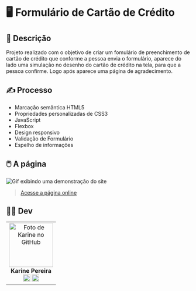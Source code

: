 # 🖥️ Formulário de Cartão de Crédito

## 📜 Descrição

Projeto realizado com o objetivo de criar um fomulário de preenchimento de cartão de crédito que conforme a pessoa envia o formulário, aparece do lado uma simulação no desenho do cartão de crédito na tela, para que a pessoa confirme. Logo após aparece uma página de agradecimento.

## ✍️ Processo

- Marcação semântica HTML5
- Propriedades personalizadas de CSS3
- JavaScript
- Flexbox
- Design responsivo
- Validação de Formulário
- Espelho de informações

## 🖱️ A página

<img src="src/img/mobile.gif" alt="Gif exibindo uma demonstração do site">

> <a href="https://devkarine.github.io/formulario-cartao-credito/" target= "_blank">Acesse a página online</a>

## 👩‍💻 Dev

<table align="center">
  <tr>
    <td align="center">
      <div>
        <img src="https://avatars.githubusercontent.com/u/114251625?v=4" width="120px;" alt="Foto de Karine no GitHub"/><br>
          <b> Karine Pereira </b><br>
            <a href="https://www.linkedin.com/in/devkarine/" alt="Linkedin"><img src="https://img.shields.io/badge/LinkedIn-0077B5?style=for-the-badge&logo=linkedin&logoColor=white"/ height="20"></a>
            <a href="https://github.com/devkarine" alt="Linkedin"><img src="https://img.shields.io/badge/GitHub-100000?style=for-the-badge&logo=github&logoColor=white" height="20"></a>
      </div>
    </td>

  </tr>
</table>
